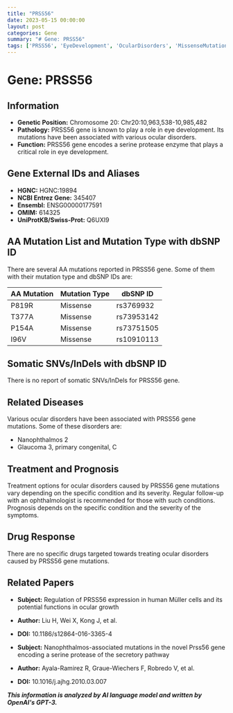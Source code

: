 ```yaml
---
title: "PRSS56"
date: 2023-05-15 00:00:00
layout: post
categories: Gene
summary: "# Gene: PRSS56"
tags: ['PRSS56', 'EyeDevelopment', 'OcularDisorders', 'MissenseMutations', 'Nanophthalmos', 'Glaucoma', 'TreatmentOptions', 'Prognosis']
---
```


# Gene: PRSS56

## Information

- **Genetic Position:** Chromosome 20: Chr20:10,963,538-10,985,482
- **Pathology:** PRSS56 gene is known to play a role in eye development. Its mutations have been associated with various ocular disorders.
- **Function:** PRSS56 gene encodes a serine protease enzyme that plays a critical role in eye development.

## Gene External IDs and Aliases

- **HGNC:** HGNC:19894
- **NCBI Entrez Gene:** 345407
- **Ensembl:** ENSG00000177591
- **OMIM:** 614325
- **UniProtKB/Swiss-Prot:** Q6UXI9

## AA Mutation List and Mutation Type with dbSNP ID

There are several AA mutations reported in PRSS56 gene. Some of them with their mutation type and dbSNP IDs are:

|AA Mutation|Mutation Type|dbSNP ID|
|-----------|-------------|--------|
|P819R| Missense | rs3769932 |
|T377A| Missense | rs73953142 |
|P154A| Missense | rs73751505 |
|I96V| Missense | rs10910113 |

## Somatic SNVs/InDels with dbSNP ID

There is no report of somatic SNVs/InDels for PRSS56 gene.

## Related Diseases

Various ocular disorders have been associated with PRSS56 gene mutations. Some of these disorders are:

- Nanophthalmos 2
- Glaucoma 3, primary congenital, C

## Treatment and Prognosis

Treatment options for ocular disorders caused by PRSS56 gene mutations vary depending on the specific condition and its severity. Regular follow-up with an ophthalmologist is recommended for those with such conditions. Prognosis depends on the specific condition and the severity of the symptoms.

## Drug Response

There are no specific drugs targeted towards treating ocular disorders caused by PRSS56 gene mutations.

## Related Papers

- **Subject:** Regulation of PRSS56 expression in human Müller cells and its potential functions in ocular growth
- **Author:** Liu H, Wei X, Kong J, et al.
- **DOI:** 10.1186/s12864-016-3365-4

- **Subject:** Nanophthalmos-associated mutations in the novel Prss56 gene encoding a serine protease of the secretory pathway
- **Author:** Ayala-Ramirez R, Graue-Wiechers F, Robredo V, et al.
- **DOI:** 10.1016/j.ajhg.2010.03.007

**_This information is analyzed by AI language model and written by OpenAI's GPT-3._**